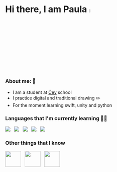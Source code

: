 # Hi there, I am Paula <a href="https://www.gautamkrishnar.com/"><img src="https://media.giphy.com/media/hvRJCLFzcasrR4ia7z/giphy.gif" width="5%"></a>

### About me:  🌾
- I am a student at [Cev](https://www.cev.com/tecnico-superior-en-desarrollo-de-aplicaciones-multiplataforma/) school
- I practice digital and traditional drawing ✏️
- For the moment learning swift, unity and python

### Languages that ​​I'm currently learning 👩‍💻
<p>
   <img src="https://img.shields.io/badge/html5%20-%23e34f26.svg?&style=for-the-badge&logo=html5&logoColor=white" />&nbsp;&nbsp;    
  <img src="https://img.shields.io/badge/CSS3-1572B6?&style=for-the-badge&logo=css3&logoColor=white" />&nbsp;&nbsp;
  <img src="https://img.shields.io/badge/JavaScript-F7DF1E?style=for-the-badge&logo=javascript&logoColor=black" />&nbsp;&nbsp;
  <img src="https://img.shields.io/badge/python-3670A0?style=for-the-badge&logo=python&logoColor=ffdd54" />&nbsp;&nbsp;
  <img src="https://img.shields.io/badge/java-%23ED8B00.svg?style=for-the-badge&logo=openjdk&logoColor=white" />&nbsp;&nbsp;
</p>

### Other things that I know
<p>
  <img src="https://simpleicons.org/icons/adobephotoshop.svg?style=for-the-badge&logo=figma&logoColor=white&width="50" height="50"" />&nbsp;&nbsp;
  <img src="https://simpleicons.org/icons/adobeillustrator.svg?style=for-the-badge&logo=figma&logoColor=white&width="50" height="50"" />&nbsp;&nbsp;
  <img src="https://simpleicons.org/icons/unity.svg?style=for-the-badge&logo=figma&logoColor=white&width="50" height="50"" />&nbsp;&nbsp;
</p>
